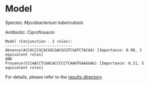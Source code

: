 
# Model

Species: *Mycobacterium tuberculosis*

Antibiotic: Ciprofloxacin

```
Model (Conjunction - 2 rules):
------------------------------
Absence(ACCACCCGCACGGCGACGCGTCGATCTACGA) [Importance: 0.98, 3 equivalent rules]
AND
Presence(CCCAACCTCAACACCCCCTCAAGTGAAGGAG) [Importance: 0.21, 5 equivalent rules]

```

For details, please refer to the [results directory](../../../../../results/scm_b/mycobacterium%20tuberculosis/ciprofloxacin/repeat_2/).

